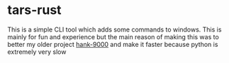 # tars-rust
This is a simple CLI tool which adds some commands to windows. This is mainly for fun and experience but the main reason of making this was to better my older project [hank-9000](https://github.com/Vaimer9/HANK-9000) and make it faster because python is extremely very slow
